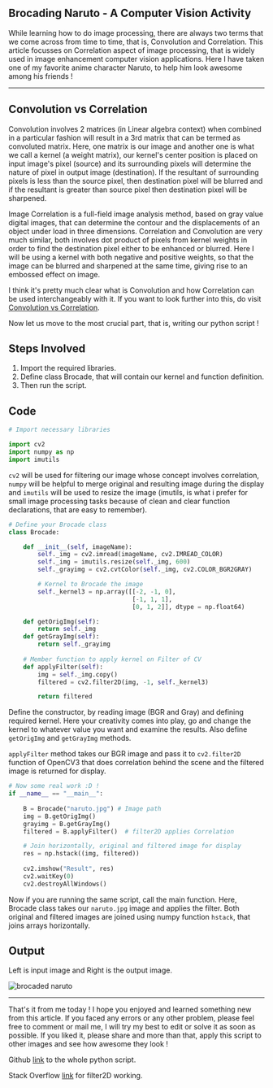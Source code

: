 ## Brocading Naruto - A Computer Vision Activity

While learning how to do image processing, there are always two terms that we come across from time to time, that is, Convolution and Correlation. This article focusses on Correlation aspect of image processing, that is widely used in image enhancement computer vision applications. Here I have taken one of my favorite anime character Naruto, to help him look awesome among his friends !

---

## Convolution vs Correlation

Convolution involves 2 matrices (in Linear algebra context) when combined in a particular fashion will result in a 3rd matrix that can be termed as convoluted matrix. Here, one matrix is our image and another one is what we call a kernel (a weight matrix), our kernel's center position is placed on input image's pixel (source) and its surrounding pixels will determine the nature of pixel in output image (destination). If the resultant of surrounding pixels is less than the source pixel, then destination pixel will be blurred and if the resultant is greater than source pixel then destination pixel will be sharpened.

Image Correlation is a full-field image analysis method, based on gray value digital images, that can determine the contour and the displacements of an object under load in three dimensions. Correlation and Convolution are very much similar, both involves dot product of pixels from kernel weights in order to find the destination pixel either to be enhanced or blurred. Here I will be using a kernel with both negative and positive weights, so that the image can be blurred and sharpened at the same time, giving rise to an embossed effect on image.

I think it's pretty much clear what is Convolution and how Correlation can be used interchangeably with it. If you want to look further into this, do visit [Convolution vs Correlation](https://stackoverflow.com/questions/20321296/convolution-vs-correlation).

Now let us move to the most crucial part, that is, writing our python script !

## Steps Involved

1. Import the required libraries.
2. Define class Brocade, that will contain our kernel and function definition.
3. Then run the script.

## Code

```python
# Import necessary libraries

import cv2
import numpy as np
import imutils
```

`cv2` will be used for filtering our image whose concept involves correlation, `numpy` will be helpful to merge original and resulting image during the display and `imutils` will be used to resize the image (imutils, is what i prefer for small image processing tasks because of clean and clear function declarations, that are easy to remember).

```python
# Define your Brocade class
class Brocade:

    def __init__(self, imageName):
        self._img = cv2.imread(imageName, cv2.IMREAD_COLOR)
        self._img = imutils.resize(self._img, 600)
        self._grayimg = cv2.cvtColor(self._img, cv2.COLOR_BGR2GRAY)

        # Kernel to Brocade the image
        self._kernel3 = np.array([[-2, -1, 0],
                                  [-1, 1, 1],
                                  [0, 1, 2]], dtype = np.float64)

    def getOrigImg(self):
        return self._img
    def getGrayImg(self):
        return self._grayimg
    
    # Member function to apply kernel on Filter of CV
    def applyFilter(self):
        img = self._img.copy()
        filtered = cv2.filter2D(img, -1, self._kernel3)

        return filtered
```

Define the constructor, by reading image (BGR and Gray) and defining required kernel. Here your creativity comes into play, go and change the kernel to whatever value you want and examine the results. Also define `getOrigImg` and `getGrayImg` methods. 

`applyFilter` method takes our BGR image and pass it to `cv2.filter2D` function of OpenCV3 that does correlation behind the scene and the filtered image is returned for display.

```python
# Now some real work :D !
if __name__ == "__main__":
    
    B = Brocade("naruto.jpg") # Image path
    img = B.getOrigImg()
    grayimg = B.getGrayImg()
    filtered = B.applyFilter()  # filter2D applies Correlation

    # Join horizontally, original and filtered image for display
    res = np.hstack((img, filtered))
    
    cv2.imshow("Result", res)
    cv2.waitKey(0)
    cv2.destroyAllWindows()
```

Now if you are running the same script, call the main function. Here, Brocade class takes our `naruto.jpg` image and applies the filter. Both original and filtered images are joined using numpy function `hstack`, that joins arrays horizontally.

## Output

Left is input image and Right is the output image.

![brocaded naruto](https://cdn.hashnode.com/res/hashnode/image/upload/v1607150026469/Pgw8I-BvY.png)

---

That's it from me today ! I hope you enjoyed and learned something new from this article. If you faced any errors or any other problem, please feel free to comment or mail me, I will try my best to edit or solve it as soon as possible. If you liked it, please share and more than that, apply this script to other images and see how awesome they look !

Github [link](https://github.com/Siddharth2016/Opencv-Python-Computer-Vision/blob/master/brocadeNaruto.py) to the whole python script.

Stack Overflow [link](https://stackoverflow.com/questions/26857829/does-filter2d-in-opencv-really-do-its-job) for filter2D working.
